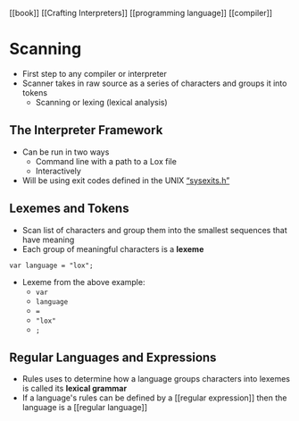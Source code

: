 [[book]] [[Crafting Interpreters]] [[programming language]] [[compiler]]

# Scanning
- First step to any compiler or interpreter
- Scanner takes in raw source as a series of characters and groups it into tokens
	- Scanning or lexing (lexical analysis)

## The Interpreter Framework
- Can be run in two ways
	- Command line with a path to a Lox file
	- Interactively
- Will be using exit codes defined in the UNIX [“sysexits.h”](https://www.freebsd.org/cgi/man.cgi?query=sysexits&apropos=0&sektion=0&manpath=FreeBSD+4.3-RELEASE&format=html)

## Lexemes and Tokens
- Scan list of characters and group them into the smallest  sequences that have meaning
- Each group of meaningful characters is a **lexeme**

```lox
var language = "lox";
```

- Lexeme from the above example:
	- `var`
	- `language`
	- `=`
	- `"lox"`
	- `;`

## Regular Languages and Expressions
- Rules uses to determine how a language groups characters into lexemes is called its **lexical grammar**
- If a language's rules can be defined by a [[regular expression]] then the language is a [[regular language]]